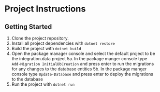 # Project Instructions

## Getting Started

1. Clone the project repository.
2. Install all project dependencies with `dotnet restore`
3. Build the project with `dotnet build`
4. Open the package manager console and select the default project to be the integration.data project
5a. In the package manger console type `Add-Migration InitialDbCreation` and press enter to run the migrations for any changes to the database entities
5b. In the package manger console type `Update-Database` and press enter to deploy the migrations to the database
6. Run the project with `dotnet run`